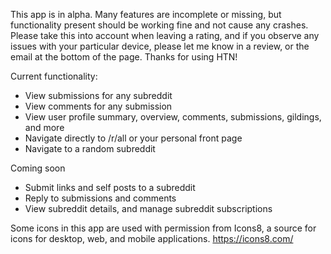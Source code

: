 

This app is in alpha. Many features are incomplete or missing, but functionality present should be working fine and not cause any crashes. Please take this into account when leaving a rating, and if you observe any issues with your particular device, please let me know in a review, or the email at the bottom of the page. Thanks for using HTN!

Current functionality:
 * View submissions for any subreddit
 * View comments for any submission
 * View user profile summary, overview, comments, submissions, gildings, and more
 * Navigate directly to /r/all or your personal front page
 * Navigate to a random subreddit

Coming soon
 * Submit links and self posts to a subreddit
 * Reply to submissions and comments
 * View subreddit details, and manage subreddit subscriptions

Some icons in this app are used with permission from Icons8, a source for icons for desktop, web, and mobile applications. https://icons8.com/